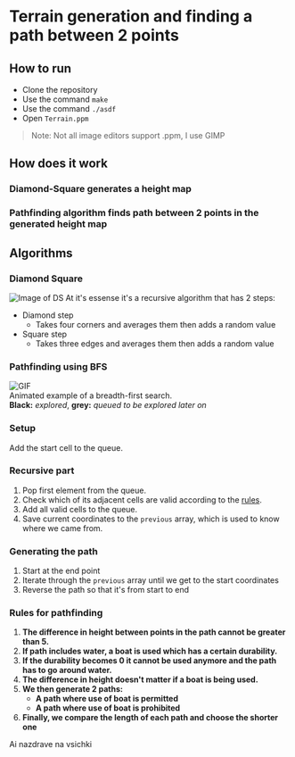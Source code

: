 # Terrain generation and finding a path between 2 points

## How to run
- Clone the repository
- Use the command `make`
- Use the command `./asdf`
- Open `Terrain.ppm` 
 > Note: Not all image editors support .ppm, I use GIMP

## How does it work
### Diamond-Square generates a height map
### Pathfinding algorithm finds path between 2 points in the generated height map

## Algorithms
### Diamond Square
![Image of DS](https://upload.wikimedia.org/wikipedia/commons/thumb/b/bf/Diamond_Square.svg/2560px-Diamond_Square.svg.png)
At it's essense it's a recursive algorithm that has 2 steps:
- Diamond step
  - Takes four corners and averages them then adds a random value
- Square step
  - Takes three edges and averages them then adds a random value

### Pathfinding using BFS
![GIF](https://upload.wikimedia.org/wikipedia/commons/4/46/Animated_BFS.gif)  
Animated example of a breadth-first search.  
**Black:** _explored_, **grey:** _queued to be explored later on_

### Setup
Add the start cell to the queue.

### Recursive part
1. Pop first element from the queue.
2. Check which of its adjacent cells are valid according to the [rules](https://github.com/AlexOgn/ProektASD/tree/main#rules-for-pathfinding).
3. Add all valid cells to the queue.
4. Save current coordinates to the `previous` array, which is used to know where we came from.

### Generating the path
1. Start at the end point
2. Iterate through the `previous` array until we get to the start coordinates
3. Reverse the path so that it's from start to end

### Rules for pathfinding
1. **The difference in height between points in the path cannot be greater than 5.**
2. **If path includes water, a boat is used which has a certain durability.**
3. **If the durability becomes 0 it cannot be used anymore and the path has to go around water.**
4. **The difference in height doesn't matter if a boat is being used.**
5. **We then generate 2 paths:**
    * **A path where use of boat is permitted**
    * **A path where use of boat is prohibited**
6. **Finally, we compare the length of each path and choose the shorter one**

Ai nazdrave na vsichki
